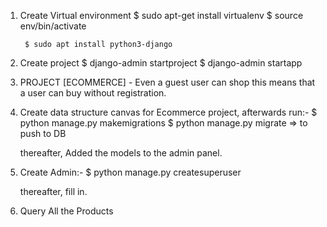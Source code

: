 1. Create Virtual environment
    $ sudo apt-get install virtualenv
    $ source env/bin/activate

        $ sudo apt install python3-django
2.  Create project
    $ django-admin startproject <name>
    $ django-admin startapp <name>

3. PROJECT [ECOMMERCE] - Even   a guest user can shop this means that a user can buy without registration.

4. Create data structure  canvas for Ecommerce project, afterwards run:-
    $ python manage.py makemigrations
    $ python manage.py migrate => to push to DB

    thereafter, Added the models to the admin panel.

5. Create Admin:-
    $ python manage.py createsuperuser

    thereafter, fill in.

6. Query All the Products
